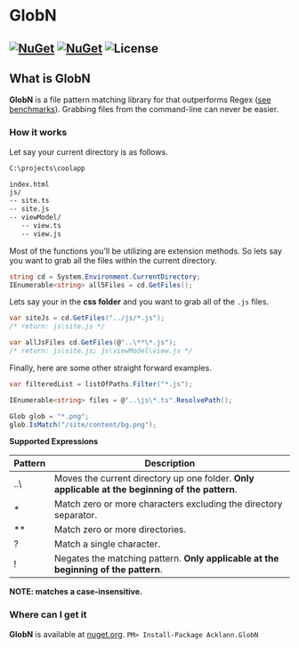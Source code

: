 # GlobN
[![NuGet](https://img.shields.io/nuget/v/Acklann.GlobN.svg)](https://www.nuget.org/packages/Acklann.GlobN/)
[![NuGet](https://img.shields.io/nuget/dt/Acklann.GlobN.svg)](https://www.nuget.org/packages/Acklann.GlobN/)
![License](https://img.shields.io/badge/license-MIT-lightgrey.svg)
---

## What is GlobN
**GlobN** is a file pattern matching library for that outperforms Regex ([see benchmarks](tests/GlobN.Benchmark/README.md)). Grabbing files from the command-line can never be easier.

### How it works
Let say your current directory is as follows.

```txt
C:\projects\coolapp

index.html
js/
-- site.ts
-- site.js
-- viewModel/
   -- view.ts
   -- view.js
```

Most of the functions you'll be utilizing are extension methods. So lets say you want to grab all the files within the current directory.

```csharp
string cd = System.Environment.CurrentDirectory;
IEnumerable<string> all5Files = cd.GetFiles();
```

Lets say your in the **css folder** and you want to grab all of the `.js` files.

```csharp
var siteJs = cd.GetFiles("../js/*.js");
/* return: js\site.js */

var allJsFiles cd.GetFiles(@"..\**\*.js");
/* return: js\site.js; js\viewModel\view.js */
```

Finally, here are some other straight forward examples.

```csharp
var filteredList = listOfPaths.Filter("*.js");

IEnumerable<string> files = @"..\js\*.ts".ResolvePath();

Glob glob = "*.png";
glob.IsMatch("/site/content/bg.png");
```

**Supported Expressions**

| Pattern | Description                                                                                      |
|---------|--------------------------------------------------------------------------------------------------|
| ..\     | Moves the current directory up one folder. **Only applicable at the beginning of the pattern**.
| *       | Match zero or more characters excluding the directory separator.
| **      | Match zero or more directories.
| ?       | Match a single character.
| !       | Negates the matching pattern. **Only applicable at the beginning of the pattern**.

**NOTE: matches a case-insensitive.**

### Where can I get it
**GlobN** is available at [nuget.org](https://www.nuget.org/packages/Acklann.GlobN). `PM> Install-Package Acklann.GlobN`
